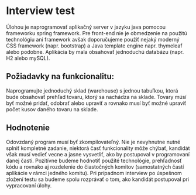# Interview test

Úlohou je naprogramovať aplikačný server v jazyku java pomocou frameworku spring framework. Pre front-end nie je obmedzenie na použitú technológiu ani framework avšak doporučujeme použiť nejaký moderný CSS framework (napr. bootstrap) a Java template engine napr. thymeleaf alebo podobne. Aplikácia by mala obsahovať jednoduchú databázu (napr. H2 alebo mySQL).

## Požiadavky na funkcionalitu:
Naprogramujte jednoduchý sklad (warehouse) s jednou tabuľkou, ktorá bude obsahovať prehľad tovaru, ktorý sa nachádza na sklade. Tovary músí byť možné pridať, odobrať alebo upraviť a rovnako musí byť možné upraviť počet kusov daného tovaru na sklade.

## Hodnotenie
Odovzdaný program musí byť zkompilovateľný. Nie je nevyhnutne nutné splniť kompletné zadanie, niektorá časť funkcionality môže chýbať, kandidát však musí vedieť vecne a jasne vysvetliť, ako by postupoval v programovaní danej časti. Pozitívne budeme hodnotiť použité technológie, prehľadnosť kódu a rovnako aj rozdelenie do čiastočných komitov (samostatných častí aplikácie v rámci jedného komitu). Pri prípadnom interview po úspešnom zložení testu sa budeme spolu rozprávať o tom, ako kandidát postupoval pri vypracovaní úlohy.